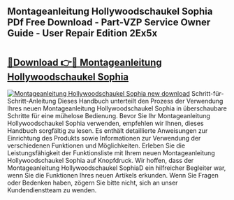 ## Montageanleitung Hollywoodschaukel Sophia PDf Free Download - Part-VZP Service Owner Guide - User Repair Edition 2Ex5x

# <h2><a href="http://df7tq4.blite.top/?on=Montageanleitung+Hollywoodschaukel+Sophia">🔗Download 👉🔴 Montageanleitung Hollywoodschaukel Sophia</a></h2>

[![Montageanleitung Hollywoodschaukel Sophia new download](https://i.imgur.com/lujVjoI.png)](http://df7tq4.blite.top/?on=Montageanleitung+Hollywoodschaukel+Sophia)
Schritt-für-Schritt-Anleitung Dieses Handbuch unterteilt den Prozess der Verwendung Ihres neuen Montageanleitung Hollywoodschaukel Sophia in überschaubare Schritte für eine mühelose Bedienung. Bevor Sie Ihr Montageanleitung Hollywoodschaukel Sophia verwenden, empfehlen wir Ihnen, dieses Handbuch sorgfältig zu lesen. Es enthält detaillierte Anweisungen zur Einrichtung des Produkts sowie Informationen zur Verwendung der verschiedenen Funktionen und Möglichkeiten. Erleben Sie die Leistungsfähigkeit der Funktionsliste mit Ihrem neuen Montageanleitung Hollywoodschaukel Sophia auf Knopfdruck. Wir hoffen, dass der Montageanleitung Hollywoodschaukel SophiaD ein hilfreicher Begleiter war, wenn Sie die Funktionen Ihres neuen Artikels erkunden. Wenn Sie Fragen oder Bedenken haben, zögern Sie bitte nicht, sich an unser Kundendienstteam zu wenden.
